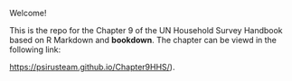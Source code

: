 Welcome! 

This is the repo for the Chapter 9 of the UN Household Survey Handbook based on R Markdown and **bookdown**. The chapter can be viewd in the following link:

https://psirusteam.github.io/Chapter9HHS/). 

